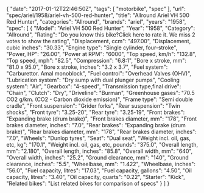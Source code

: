 {
    "date": "2017-01-12T22:46:50Z",
    "tags": [
        "motorbike",
        "spec"
    ],
    "url": "spec\/ariel\/1958\/ariel-vh-500-red-hunter",
    "title": "Allround Ariel VH 500 Red Hunter",
    "categories": "Allround",
    "brands": "ariel",
    "years": "1958",
    "spec": [
        {
            "Model": "Ariel VH 500 Red Hunter",
            "Year": "1958",
            "Category": "Allround",
            "Rating": "Do you know this bike?Click here to rate it. We miss 2 votes to show the rating",
            "Displacement, ccm": "497.00",
            "Displacement, cubic inches": "30.33",
            "Engine type": "Single cylinder, four-stroke",
            "Power, HP": "26.00",
            "Power at RPM": "6000",
            "Top speed, km\/h": "132.8",
            "Top speed, mph": "82.5",
            "Compression": "6.8:1",
            "Bore x stroke, mm": "81.0 x 95.0",
            "Bore x stroke, inches": "3.2 x 3.7",
            "Fuel system": "Carburettor. Amal monoblock",
            "Fuel control": "Overhead Valves (OHV)",
            "Lubrication system": "Dry sump with dual plunger pumps",
            "Cooling system": "Air",
            "Gearbox": "4-speed",
            "Transmission type,final drive": "Chain",
            "Clutch": "Dry",
            "Driveline": "Burman",
            "Greenhouse gases": "70.5 CO2 g\/km. (CO2 - Carbon dioxide emission)",
            "Frame type": "Semi double cradle",
            "Front suspension": "Grider forks",
            "Rear suspension": "Twin shocks",
            "Front tyre": "3.25-20",
            "Rear tyre": "3.25-19",
            "Front brakes": "Expanding brake (drum brake)",
            "Front brakes diameter, mm": "178",
            "Front brakes diameter, inches": "7.0",
            "Rear brakes": "Expanding brake (drum brake)",
            "Rear brakes diameter, mm": "178",
            "Rear brakes diameter, inches": "7.0",
            "Wheels": "Dunlop tyres",
            "Seat": "Dual seat",
            "Weight incl. oil, gas, etc, kg": "170.1",
            "Weight incl. oil, gas, etc, pounds": "375.0",
            "Overall length, mm": "2.180",
            "Overall length, inches": "85.8",
            "Overall width, mm": "640",
            "Overall width, inches": "25.2",
            "Ground clearance, mm": "140",
            "Ground clearance, inches": "5.5",
            "Wheelbase, mm": "1.422",
            "Wheelbase, inches": "56.0",
            "Fuel capacity, litres": "17.03",
            "Fuel capacity, gallons": "4.50",
            "Oil capacity, litres": "3.40",
            "Oil capacity, quarts": "0.22",
            "Starter": "Kick",
            "Related bikes": "List related bikes for comparison of specs"
        }
    ]
}